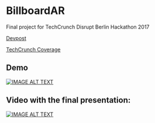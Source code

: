 # BillboardAR

Final project for TechCrunch Disrupt Berlin Hackathon 2017

[Devpost](https://devpost.com/software/billboardar)

[TechCrunch Coverage](https://techcrunch.com/events/disrupt-berlin-hackathon-2017)

## Demo
[![IMAGE ALT TEXT](http://img.youtube.com/vi/_pARkK-LR3U/0.jpg)](http://www.youtube.com/watch?v=_pARkK-LR3U "BillboardAR")

## Video with the final presentation:
[![IMAGE ALT TEXT](http://img.youtube.com/vi/oj4HGQcWMD8/0.jpg)](http://www.youtube.com/watch?v=oj4HGQcWMD8 "BillboardAR wins runner up at the Disrupt Berlin Hackathon")
